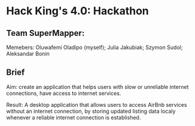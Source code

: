 # Hack King's 4.0: Hackathon

## Team SuperMapper:
Memebers: Oluwafemi Oladipo (myself); Julia Jakubiak; Szymon Sudol; Aleksandar Bonin

## Brief
Aim: create an application that helps users with slow or unreliable internet connections, have access to internet services.

Result: A desktop application that allows users to access AirBnb services without an internet connection, by storing updated listing data localy whenever a reliable internet connection is established.
